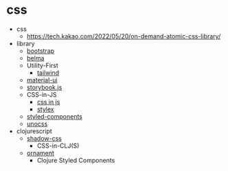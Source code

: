 # css

- css
  - <https://tech.kakao.com/2022/05/20/on-demand-atomic-css-library/>
- library
  - [bootstrap](https://getbootstrap.com/)
  - [belma](https://bulma.io/)
  - Utility-First
      - [tailwind](https://tailwindcss.com/)
  - [material-ui](https://mui.com/)
  - [storybook.js](https://storybook.js.org/)
  - CSS-in-JS
      - [css in js](https://cssinjs.org/)
      - [stylex](https://stylexjs.com/)
  - [styled-components](https://styled-components.com/)
  - [unocss](https://unocss.dev/)
- clojurescript
  - [shadow-css](https://github.com/thheller/shadow-css)
    - CSS-in-CLJ(S)
  - [ornament](https://github.com/lambdaisland/ornament)
     - Clojure Styled Components


